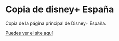 # Copia de disney+ España

Copia de la página principal de Disney+ España.

[Puedes ver el site aquí](https://disney-bycarlosbm.netlify.app/)	
